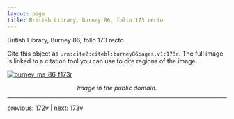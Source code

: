 ```yaml
---
layout: page
title: British Library, Burney 86, folio 173 recto
---
```


British Library, Burney 86, folio 173 recto

Cite this object as `urn:cite2:citebl:burney86pages.v1:173r`.  The full image is linked to a citation tool you can use to cite regions of the image.

[![burney_ms_86_f173r](http://www.homermultitext.org/iipsrv?IIIF=/project/homer/pyramidal/deepzoom/citebl/burney86imgs/v1/burney_ms_86_f173r.tif/full/800,/0/default.jpg)](http://www.homermultitext.org/ict2/?urn=urn:cite2:citebl:burney86imgs.v1:burney_ms_86_f173r) 

<p style="text-align: center; font-style: italic;">Image in the public domain.</p>

---

previous: [172v](../172v/) | next: [173v](../173v/)